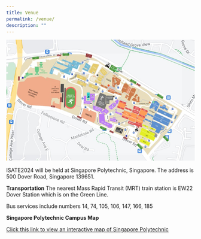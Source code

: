 ```yaml
---
title: Venue
permalink: /venue/
description: ""
---
```

![](/images/sp-campus-map.jpg)

ISATE2024 will be held at Singapore Polytechnic, Singapore.
The address is 500 Dover Road, Singapore 139651.

**Transportation**
The nearest Mass Rapid Transit (MRT) train station is EW22 Dover Station which is on the Green Line.

Bus services include numbers 14, 74, 105, 106, 147, 166, 185


**Singapore Polytechnic Campus Map**

[Click this link to view an interactive map of Singapore Polytechnic](https://www.sp.edu.sg/map/)